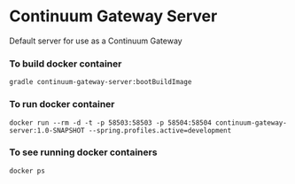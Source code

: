 # Continuum Gateway Server
Default server for use as a Continuum Gateway


### To build docker container
```shell script
gradle continuum-gateway-server:bootBuildImage
```

### To run docker container
```shell script
docker run --rm -d -t -p 58503:58503 -p 58504:58504 continuum-gateway-server:1.0-SNAPSHOT --spring.profiles.active=development
```

### To see running docker containers
```shell script
docker ps
```

